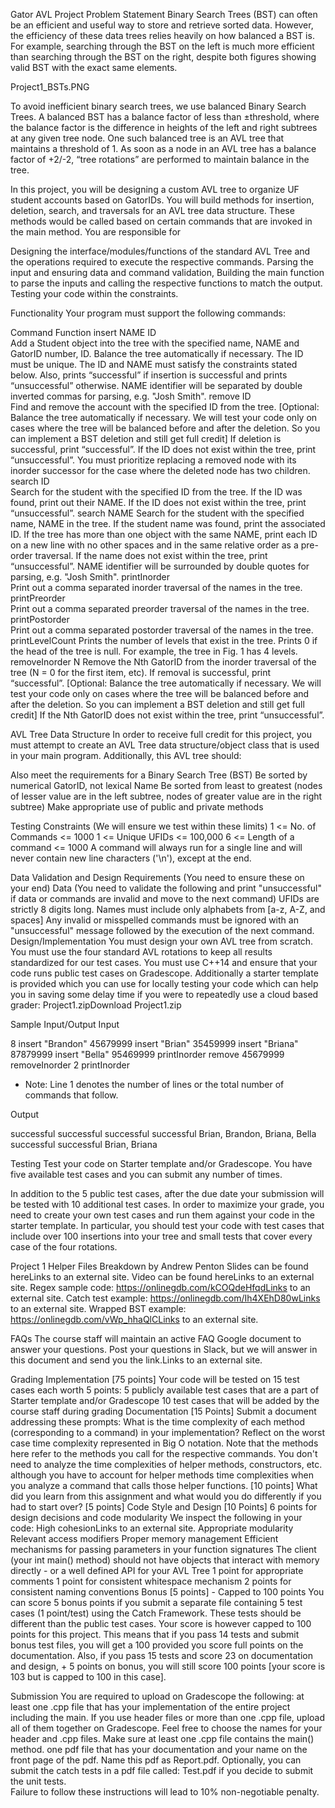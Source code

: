 Gator AVL Project
Problem Statement
Binary Search Trees (BST) can often be an efficient and useful way to store and retrieve sorted data. However, the efficiency of these data trees relies heavily on how balanced a BST is. For example, searching through the BST on the left is much more efficient than searching through the BST on the right, despite both figures showing valid BST with the exact same elements.

Project1_BSTs.PNG 

To avoid inefficient binary search trees, we use balanced Binary Search Trees.  A balanced BST has a balance factor of less than ±threshold, where the balance factor is the difference in heights of the left and right subtrees at any given tree node. One such balanced tree is an AVL tree that maintains a threshold of 1. As soon as a node in an AVL tree has a balance factor of +2/-2, “tree rotations” are performed to maintain balance in the tree.

In this project, you will be designing a custom AVL tree to organize UF student accounts based on GatorIDs. You will build methods for insertion, deletion, search, and traversals for an AVL tree data structure. These methods would be called based on certain commands that are invoked in the main method. You are responsible for 

Designing the interface/modules/functions of the standard AVL Tree and the operations required to execute the respective commands.
Parsing the input and ensuring data and command validation,
Building the main function to parse the inputs and calling the respective functions to match the output.
Testing your code within the constraints.
 

Functionality
Your program must support the following commands: 

Command	Function
insert NAME ID	
Add a Student object into the tree with the specified name, NAME and GatorID number, ID.
Balance the tree automatically if necessary.
The ID must be unique.
The ID and NAME must satisfy the constraints stated below.
Also, prints “successful” if insertion is successful and prints “unsuccessful” otherwise.
NAME identifier will be separated by double inverted commas for parsing, e.g. "Josh Smith".
remove ID	
Find and remove the account with the specified ID from the tree.
[Optional: Balance the tree automatically if necessary. We will test your code only on cases where the tree will be balanced before and after the deletion. So you can implement a BST deletion and still get full credit]
If deletion is successful, print “successful”.
If the ID does not exist within the tree, print “unsuccessful”.
You must prioritize replacing a removed node with its inorder successor for the case where the deleted node has two children.
search ID	
Search for the student with the specified ID from the tree.
If the ID was found, print out their NAME.
If the ID does not exist within the tree, print “unsuccessful”.
search NAME	
Search for the student with the specified name, NAME in the tree.
If the student name was found, print the associated ID.
If the tree has more than one object with the same NAME, print each ID on a new line with no other spaces and in the same relative order as a pre-order traversal.
If the name does not exist within the tree, print “unsuccessful”.
NAME identifier will be surrounded by double quotes for parsing, e.g. "Josh Smith".
printInorder	
Print out a comma separated inorder traversal of the names in the tree.
printPreorder	
Print out a comma separated preorder traversal of the names in the tree.
printPostorder	
Print out a comma separated postorder traversal of the names in the tree.
printLevelCount	
Prints the number of levels that exist in the tree.
Prints 0 if the head of the tree is null. For example, the tree in Fig. 1 has 4 levels.
removeInorder N	
Remove the Nth GatorID from the inorder traversal of the tree (N = 0 for the first item, etc).
If removal is successful, print “successful”.
[Optional: Balance the tree automatically if necessary. We will test your code only on cases where the tree will be balanced before and after the deletion. So you can implement a BST deletion and still get full credit]
If the Nth GatorID does not exist within the tree, print “unsuccessful”.
 

AVL Tree Data Structure
In order to receive full credit for this project, you must attempt to create an AVL Tree data structure/object class that is used in your main program. Additionally, this AVL tree should:

Also meet the requirements for a Binary Search Tree (BST)
Be sorted by numerical GatorID, not lexical Name
Be sorted from least to greatest (nodes of lesser value are in the left subtree, nodes of greater value are in the right subtree)
Make appropriate use of public and private methods
 

Testing Constraints (We will ensure we test within these limits)
1 <= No. of Commands <= 1000
1 <= Unique UFIDs <= 100,000
6 <= Length of a command <= 1000
A command will always run for a single line and will never contain new line characters ('\n'), except at the end.
 

Data Validation and Design Requirements (You need to ensure these on your end)
Data (You need to validate the following and print "unsuccessful" if data or commands are invalid and move to the next command)
UFIDs are strictly 8 digits long.
Names must include only alphabets from [a-z, A-Z, and spaces]
Any invalid or misspelled commands must be ignored with an "unsuccessful" message followed by the execution of the next command.
Design/Implementation
You must design your own AVL tree from scratch.
You must use the four standard AVL rotations to keep all results standardized for our test cases.
You must use C++14 and ensure that your code runs public test cases on Gradescope.
Additionally a starter template is provided which you can use for locally testing your code which can help you in saving some delay time if you were to repeatedly use a cloud based grader: Project1.zipDownload Project1.zip
 

Sample Input/Output
Input

8
insert "Brandon" 45679999
insert "Brian" 35459999
insert "Briana" 87879999
insert "Bella" 95469999
printInorder
remove 45679999
removeInorder 2
printInorder
* Note: Line 1 denotes the number of lines or the total number of commands that follow.

 

Output

successful
successful
successful
successful
Brian, Brandon, Briana, Bella
successful
successful
Brian, Briana
 

Testing
Test your code on Starter template and/or Gradescope. You have five available test cases and you can submit any number of times. 

In addition to the 5 public test cases, after the due date your submission will be tested with 10 additional test cases. In order to maximize your grade, you need to create your own test cases and run them against your code in the starter template. In particular, you should test your code with test cases that include over 100 insertions into your tree and small tests that cover every case of the four rotations.

 

Project 1 Helper Files
Breakdown by Andrew Penton
Slides can be found hereLinks to an external site.
Video can be found hereLinks to an external site.
Regex sample code: https://onlinegdb.com/kCOQdeHfqdLinks to an external site. 
Catch test example: https://onlinegdb.com/Ih4XEhD80wLinks to an external site. 
Wrapped BST example: https://onlinegdb.com/vWp_hhaQlCLinks to an external site. 
 

FAQs
The course staff will maintain an active FAQ Google document to answer your questions. Post your questions in Slack, but we will answer in this document and send you the link.Links to an external site.

 

Grading
Implementation [75 points]
Your code will be tested on 15 test cases each worth 5 points:
5 publicly available test cases that are a part of Starter template and/or Gradescope
10 test cases that will be added by the course staff during grading
Documentation [15 Points]
Submit a document addressing these prompts:
What is the time complexity of each method (corresponding to a command) in your implementation? Reflect on the worst case time complexity represented in Big O notation.
Note that the methods here refer to the methods you call for the respective commands. You don't need to analyze the time complexities of helper methods, constructors, etc. although you have to account for helper methods time complexities when you analyze a command that calls those helper functions.  [10 points]
What did you learn from this assignment and what would you do differently if you had to start over? [5 points]
Code Style and Design [10 Points]
6 points for design decisions and code modularity
We inspect the following in your code:
High cohesionLinks to an external site.
Appropriate modularity
Relevant access modifiers
Proper memory management
Efficient mechanisms for passing parameters in your function signatures
The client (your int main() method) should not have objects that interact with memory directly - or a well defined API for your AVL Tree
1 point for appropriate comments
1 point for consistent whitespace mechanism
2 points for consistent naming conventions
Bonus [5 points] - Capped to 100 points
You can score 5 bonus points if you submit a separate file containing 5 test cases (1 point/test) using the Catch Framework. These tests should be different than the public test cases. Your score is however capped to 100 points for this project. This means that if you pass 14 tests and submit bonus test files, you will get a 100 provided you score full points on the documentation. Also, if you pass 15 tests and score 23 on documentation and design, + 5 points on bonus, you will still score 100 points [your score is 103 but is capped to 100 in this case]. 
 

Submission
You are required to upload on Gradescope the following:
at least one .cpp file that has your implementation of the entire project including the main. If you use header files or more than one .cpp file, upload all of them together on Gradescope. Feel free to choose the names for your header and .cpp files. Make sure at least one .cpp file contains the main() method.
one pdf file that has your documentation and your name on the front page of the pdf. Name this pdf as Report.pdf.
Optionally, you can submit the catch tests in a pdf file called: Test.pdf if you decide to submit the unit tests.  
Failure to follow these instructions will lead to 10% non-negotiable penalty.

